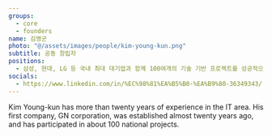 ```yaml
---
groups:
  - core
  - founders
name: 김영군
photo: "@/assets/images/people/kim-young-kun.png"
subtitle: 공동 창립자
positions:
  - 삼성, 현대, LG 등 국내 최대 대기업과 함께 100여개의 기술 기반 프로젝트를 성공적으로 개발한 한국 IT 분야의 개척자
socials:
  - https://www.linkedin.com/in/%EC%98%81%EA%B5%B0-%EA%B9%80-36349343/
---
```


Kim Young-kun has more than twenty years of experience in the IT area. His first company, GN corporation, was established almost twenty years ago, and has participated in about 100 national projects.
